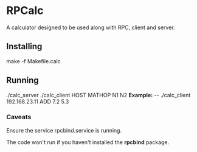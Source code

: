 # RPCalc

A calculator designed to be used along with RPC, client and server.

## Installing

make -f Makefile.calc

## Running

./calc_server
./calc_client HOST MATHOP N1 N2
**Example:**
-- ./calc_client 192.168.23.11 ADD 7.2 5.3

### Caveats

Ensure the service rpcbind.service is running.

The code won't run if you haven't installed the **rpcbind** package.

